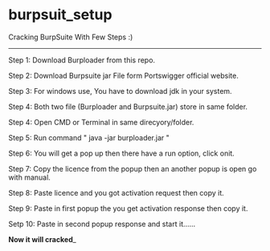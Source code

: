 # burpsuit_setup
Cracking BurpSuite With  Few Steps :)
_________________________________________________________________________________________________
Step 1: Download Burploader from this repo.

Step 2: Download Burpsuite jar File form Portswigger official website.

Step 3: For windows use, You have to download jdk in your system.

Step 4: Both two file (Burploader and Burpsuite.jar) store in same folder.

Step 4: Open CMD or Terminal in same direcyory/folder.

Step 5: Run command " java -jar burploader.jar "

Step 6: You will get a pop up then there have a run option, click onit.

Step 7: Copy the licence from the popup then an another popup is open go with manual.

Step 8: Paste licence and you got activation request then copy it.

Step 9: Paste in first popup the you get activation response then copy it.

Setp 10: Paste in second popup response and start it......

______________________________________Now it will cracked_______________________________________
